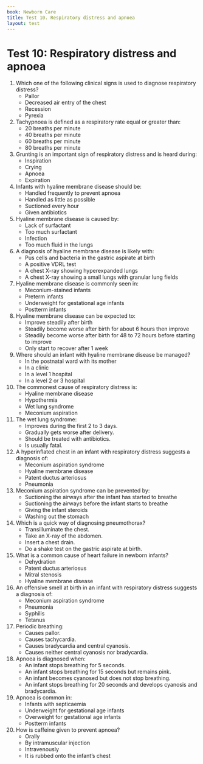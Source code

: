 ```yaml
---
book: Newborn Care
title: Test 10. Respiratory distress and apnoea
layout: test
---
```


# Test 10: Respiratory distress and apnoea

1.	Which one of the following clinical signs is used to diagnose respiratory distress?
	-	Pallor
	-	Decreased air entry of the chest
	+	Recession
	-	Pyrexia
2.	Tachypnoea is defined as a respiratory rate equal or greater than:
	-	20 breaths per minute
	-	40 breaths per minute
	+	60 breaths per minute
	-	80 breaths per minute
3.	Grunting is an important sign of respiratory distress and is heard during:
	-	Inspiration
	-	Crying
	-	Apnoea
	+	Expiration
4.	Infants with hyaline membrane disease should be:
	-	Handled frequently to prevent apnoea
	+	Handled as little as possible
	-	Suctioned every hour
	-	Given antibiotics
5.	Hyaline membrane disease is caused by:
	+	Lack of surfactant
	-	Too much surfactant
	-	Infection
	-	Too much fluid in the lungs
6.	A diagnosis of hyaline membrane disease is likely with:
	-	Pus cells and bacteria in the gastric aspirate at birth
	-	A positive VDRL test
	-	A chest X-ray showing hyperexpanded lungs
	+	A chest X-ray showing a small lungs with granular lung fields
7.	Hyaline membrane disease is commonly seen in:
	-	Meconium-stained infants
	+	Preterm infants
	-	Underweight for gestational age infants
	-	Postterm infants
8.	Hyaline membrane disease can be expected to:
	-	Improve steadily after birth
	-	Steadily become worse after birth for about 6 hours then improve
	+	Steadily become worse after birth for 48 to 72 hours before starting to improve
	-	Only start to recover after 1 week
9.	Where should an infant with hyaline membrane disease be managed?
	-	In the postnatal ward with its mother
	-	In a clinic
	-	In a level 1 hospital
	+	In a level 2 or 3 hospital
10.	The commonest cause of respiratory distress is:
	-	Hyaline membrane disease
	-	Hypothermia
	+	Wet lung syndrome
	-	Meconium aspiration
11.	The wet lung syndrome:
	+	Improves during the first 2 to 3 days.
	-	Gradually gets worse after delivery.
	-	Should be treated with antibiotics.
	-	Is usually fatal.
12.	A hyperinflated chest in an infant with respiratory distress suggests a diagnosis of:
	+	Meconium aspiration syndrome
	-	Hyaline membrane disease
	-	Patent ductus arteriosus
	-	Pneumonia
13.	Meconium aspiration syndrome can be prevented by:
	-	Suctioning the airways after the infant has started to breathe
	+	Suctioning the airways before the infant starts to breathe
	-	Giving the infant steroids
	-	Washing out the stomach
14.	Which is a quick way of diagnosing pneumothorax?
	+	Transilluminate the chest.
	-	Take an X-ray of the abdomen.
	-	Insert a chest drain.
	-	Do a shake test on the gastric aspirate at birth.
15.	What is a common cause of heart failure in newborn infants?
	-	Dehydration
	+	Patent ductus arteriosus
	-	Mitral stenosis
	-	Hyaline membrane disease
16. An offensive smell at birth in an infant with respiratory distress suggests a diagnosis of:
	-	Meconium aspiration syndrome
	+	Pneumonia
	-	Syphilis
	-	Tetanus
17.	Periodic breathing:
	-	Causes pallor.
	-	Causes tachycardia.
	-	Causes bradycardia and central cyanosis.
	+	Causes neither central cyanosis nor bradycardia.
18.	Apnoea is diagnosed when:
	-	An infant stops breathing for 5 seconds.
	-	An infant stops breathing for 15 seconds but remains pink. 
	-	An infant becomes cyanosed but does not stop breathing.
	+	An infant stops breathing for 20 seconds and develops cyanosis and bradycardia.
19.	Apnoea is common in:
	+	Infants with septicaemia
	-	Underweight for gestational age infants
	-	Overweight for gestational age infants
	-	Postterm infants
20.	How is caffeine given to prevent apnoea?
	+	Orally
	-	By intramuscular injection
	-	Intravenously
	-	It is rubbed onto the infant’s chest
